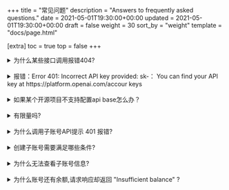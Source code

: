 +++
title = "常见问题"
description = "Answers to frequently asked questions."
date = 2021-05-01T19:30:00+00:00
updated = 2021-05-01T19:30:00+00:00
draft = false
weight = 30
sort_by = "weight"
template = "docs/page.html"

[extra]
toc = true
top = false
+++

<details>
<summary>为什么某些接口调用报错404?</summary>
你域名可能配错了，请检查api_base配置是否正确，很多库（比如langchain）在配置api_base时，需要加上/v1的接口后缀，而不是直接一个域名，示例https://api.proxyxai.com/v1
</details>
<br/>

<details>
<summary>报错：Error 401: Incorrect APl key provided: sk-： You can find your APl key at https://platform.openai.com/accour keys</summary>
这是因为你没有配置请求的API接入地址为我们提供的地址，平台工作的原理就是代理API请求，因此你必须配置我们平台提供的API Base和API Key，将API改为https://api.proxyxai.com + sk-Xvsxxxx 即可
</details>
<br/>

<details>
<summary>如果某个开源项目不支持配置api base怎么办？</summary>
找到项目源码,将里面的API连接地址从 api.openai.com 改成 api.proxyxai.com 即可
</details>
<br/>

<details>
<summary>有限量吗?</summary>
可在余额查询 [usage.proxyxai.com](https://usage.proxyxai.com) 获得 RPM 数据
</details>
<br/>

<details>
<summary>为什么调用子账号API提示 401 报错?</summary>
为了成功调用系统子账号API，您的账号余额需要保持大于$20。只有当账号余额满足这一最低要求时，您才能获得相应的调用权限。请确保您的账号资金充足，以避免此类授权问题。
</details>
<br/>

<details>
<summary>创建子账号需要满足哪些条件?</summary>
创建子账号需要满足两个主要条件.首先,您的父账号余额需要保持大于$20,其次,新创建的子账号需要进行至少$2的初始充值.这些规定主要是为了防止子账号的滥用.值得注意的是,在愚公代理系统中,每个账号都是独立存在的.只要子账号的余额超过$20,它就可以创建自己的子账号.
</details>
<br/>

<details>
<summary>为什么无法查看子账号信息?</summary>
请确认父账号的余额是否已降至不足$20.根据系统设定,要进行子账号相关的API操作,父账号中必须保持大于$20的余额.
</details>
<br/>

<details>
<summary>为什么账号还有余额,请求响应却返回 "Insufficient balance" ?</summary>
为防止资损,系统设定余额小于$1额度的时候,禁止调用
</details>
<br/>
